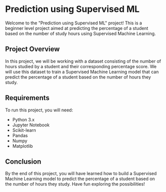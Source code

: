 # Prediction using Supervised ML
Welcome to the "Prediction using Supervised ML" project! This is a beginner level project aimed at predicting the percentage of a student based on the number of study hours using Supervised Machine Learning.

## Project Overview
In this project, we will be working with a dataset consisting of the number of hours studied by a student and their corresponding percentage score. We will use this dataset to train a Supervised Machine Learning model that can predict the percentage of a student based on the number of hours they study.

## Requirements
To run this project, you will need:
- Python 3.x
- Jupyter Notebook
- Scikit-learn
- Pandas
- Numpy
- Matplotlib

## Conclusion
By the end of this project, you will have learned how to build a Supervised Machine Learning model to predict the percentage of a student based on the number of hours they study. Have fun exploring the possibilities!
